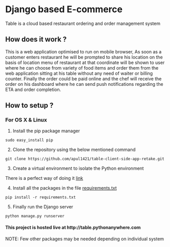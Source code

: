 # Django based E-commerce
Table is a cloud based restaurant ordering and order management system <br>

## How does it work ?

This is a web application optimised to run on mobile browser, As soon as a customer enters restaurant he will be prompted to share his location on the basis of location menu of restaurant at that coordinate will be shown to user where he can choose from variety of food items and order them from the web application sitting at his table without any need of waiter or billing counter. Finally the order could be paid online and the chef will receive the order on his dashboard where he can send push notifications regarding the ETA and order completion.         

## How to setup ?
### For OS X & Linux 
1. Install the pip package manager 

``` sudo easy_install pip ```

2. Clone the repository using the below mentioned command 

``` git clone https://github.com/apul1421/table-client-side-app-retake.git ```

3. Create a virtual environment to isolate the Python environment 

There is a perfect way of doing it [link](https://virtualenv.pypa.io/en/stable/)

4. Install all the packages in the file [requirements.txt](https://github.com/apul1421/table-client-side-app-retake/blob/master/requirements.txt)

``` pip install -r requirements.txt ``` 

5. Finally run the Django server

``` python manage.py runserver ```
 

<h4> This project is hosted live at http://table.pythonanywhere.com </h4>


NOTE: Few other packages may be needed depending on individual system 

